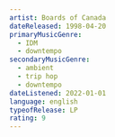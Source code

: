 ```yaml
---
artist: Boards of Canada
dateReleased: 1998-04-20
primaryMusicGenre:
  - IDM
  - downtempo
secondaryMusicGenre:
  - ambient
  - trip hop
  - downtempo
dateListened: 2022-01-01
language: english
typeofRelease: LP
rating: 9
---
```

